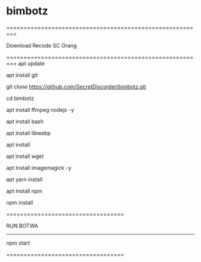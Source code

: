 # bimbotz
=========================================================

Download
Recode SC Orang

=========================================================
apt update 

apt install git

git clone https://github.com/SecretDiscorder/bimbotz.git

cd bimbotz

apt install ffmpeg nodejs -y

apt install bash

apt install libwebp

apt install

apt install wget

apt install imagemagick -y

apt yarn install

apt install npm

npm install


==================================

RUN BOTWA

----------------------------------

npm start

==================================
